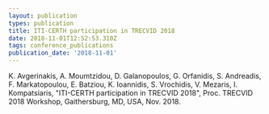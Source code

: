 ```yaml
---
layout: publication
types: publication
title: ITI-CERTH participation in TRECVID 2018
date: 2018-11-01T12:52:53.310Z
tags: conference_publications
publication_date: '2018-11-01'
---
```

K. Avgerinakis, A. Moumtzidou, D. Galanopoulos, G. Orfanidis, S. Andreadis, F. Markatopoulou, E. Batziou, K. Ioannidis, S. Vrochidis, V. Mezaris, I. Kompatsiaris, "ITI-CERTH participation in TRECVID 2018", Proc. TRECVID 2018 Workshop, Gaithersburg, MD, USA, Nov. 2018.
